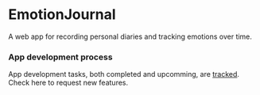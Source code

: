 # EmotionJournal
A web app for recording personal diaries and tracking emotions over time. 

### App development process

App development tasks, both completed and upcomming, are [tracked](docs/progressTracking.md). Check here to request new features. 
